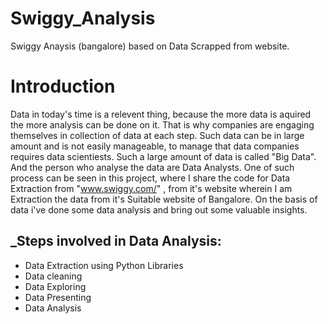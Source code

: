 # Swiggy_Analysis
Swiggy Anaysis (bangalore) based on Data Scrapped from website.
# Introduction
Data in today's time is a relevent thing, because the more data is aquired the more analysis can be done on it. That is why companies are engaging themselves in collection of data at each step. Such data can be in large amount and is not easily manageable, to manage that data companies requires data scientiests. Such a large amount of data is called "Big Data". And the person who analyse the data are Data Analysts. One of such process can be seen in this project, where I share the code for Data Extraction from "www.swiggy.com/" , from it's website wherein I am Extraction the data from it's Suitable website of Bangalore. On the basis of data i've done some data analysis and bring out some valuable insights.
## _Steps involved in Data Analysis:
- Data Extraction using Python Libraries
- Data cleaning
- Data Exploring
- Data Presenting
- Data Analysis


